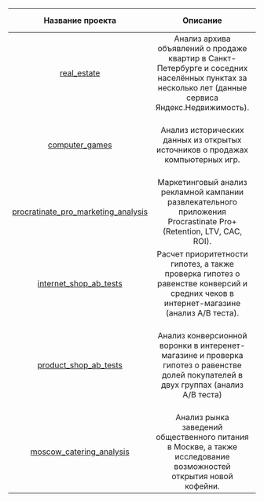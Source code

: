 | **Название проекта**| **Описание** | **Инструменты и навыки** |
|:--------------:|:-----:|:-----------:|
| <a href="https://github.com/dremezov/Practicum/tree/main/real_estate">real_estate<a> |  Анализ архива объявлений о продаже квартир в Санкт-Петербурге и соседних населённых пунктах за несколько лет (данные сервиса Яндекс.Недвижимость). | Python, Pandas, Matplotlib, Предобработка данных, Исследовательский анализ данных |
| <a href="https://github.com/dremezov/Practicum/tree/main/computer_games">computer_games<a> |  Анализ исторических данных из открытых источников о продажах компьютерных игр. | Python, Pandas, NumPy, Matplotlib, Предобработка данных, Статистический анализ данных |
| <a href="https://github.com/dremezov/Practicum/tree/main/procratinate_pro_marketing_analysis">procratinate_pro_marketing_analysis<a> |  Маркетинговый анализ рекламной кампании развлекательного приложения Procrastinate Pro+ (Retention, LTV, CAC, ROI). | Python, Pandas, Matplotlib, Seaborn, Когортный анализ, Юнит-экономика, Продуктовые метрики |
| <a href="https://github.com/dremezov/Practicum/tree/main/internet_shop_ab_tests">internet_shop_ab_tests<a> | Расчет приоритетности гипотез, а также проверка гипотез о равенстве конверсий и средних чеков в интернет-магазине (анализ A/B теста). | Python, Pandas, Matplotlib, SciPy, A/B-тестирование, Проверка статистических гипотез |
| <a href="https://github.com/dremezov/Practicum/tree/main/product_shop_ab_tests">product_shop_ab_tests<a> | Анализ конверсионной воронки в интеренет-магазине и проверка гипотез о равенстве долей покупателей в двух группах (анализ A/B теста) | Python, Pandas, Matplotlib, Seaborn, Plotly, A/B-тестирование, Событийная аналитика, Проверка статистических гипотез |
| <a href="https://github.com/dremezov/Practicum/tree/main/moscow_catering_analysis">moscow_catering_analysis<a> | Анализ рынка заведений общественного питания в Москве, а также исследование возможностей открытия новой кофейни. | Python, Pandas, Seaborn, Plotly, Визуализация данных |
